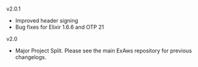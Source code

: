 v2.0.1

- Improved header signing
- Bug fixes for Elixir 1.6.6 and OTP 21

v2.0

- Major Project Split. Please see the main ExAws repository for previous changelogs.
